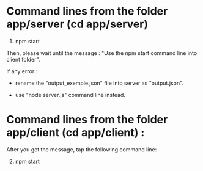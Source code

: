 # Command lines from the folder app/server (cd app/server)

1) npm start 

Then, please wait until the message : "Use the npm start command line into client folder". 

If any error : 

- rename the "output_exemple.json" file into server as "output.json". 

- use "node server.js" command line instead. 

# Command lines from the folder app/client (cd app/client) :

After you get the message, tap the following command line: 

2) npm start
